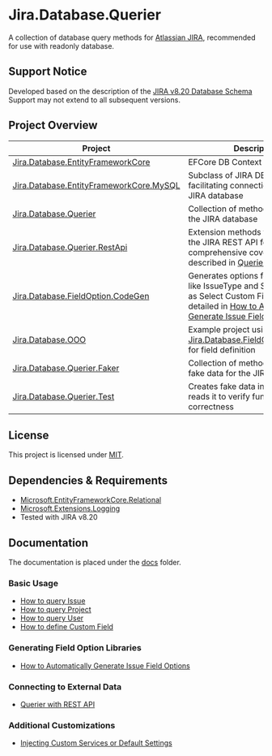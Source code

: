 # Jira.Database.Querier
A collection of database query methods for [Atlassian JIRA](http://www.atlassian.com/software/jira), recommended for use with readonly database.

## Support Notice
Developed based on the description of the [JIRA v8.20 Database Schema](https://developer.atlassian.com/server/jira/platform/database-schema/)
Support may not extend to all subsequent versions.

## Project Overview
Project | Description
--- | ---
[Jira.Database.EntityFrameworkCore](./Jira.Database.EntityFrameworkCore) | EFCore DB Context for JIRA
[Jira.Database.EntityFrameworkCore.MySQL](./Jira.Database.EntityFrameworkCore.MySQL) | Subclass of JIRA DB Context, facilitating connections to MySQL JIRA database
[Jira.Database.Querier](./Jira.Database.Querier) | Collection of methods for querying the JIRA database
[Jira.Database.Querier.RestApi](./Jira.Database.Querier.RestApi) | Extension methods to connect with the JIRA REST API for comprehensive coverage, as described in [Querier with REST API](./docs/querier-with-rest-api.md)
[Jira.Database.FieldOption.CodeGen](./Jira.Database.FieldOption.CodeGen) | Generates options for built-in fields like IssueType and Status, as well as Select Custom Fields, as detailed in [How to Automatically Generate Issue Field Options](./docs/how-to-auto-generate-field-option.md)
[Jira.Database.OOO](./Jira.Database.OOO) | Example project using [Jira.Database.FieldOption.CodeGen](./Jira.Database.FieldOption.CodeGen) for field definition
[Jira.Database.Querier.Faker](./Jira.Database.Querier.Faker) | Collection of methods for creating fake data for the JIRA database
[Jira.Database.Querier.Test](./Jira.Database.Querier.Test) | Creates fake data in-memory and reads it to verify functionality correctness

## License
This project is licensed under [MIT](/LICENSE.md).

## Dependencies & Requirements
- [Microsoft.EntityFrameworkCore.Relational](https://www.nuget.org/packages/Microsoft.EntityFrameworkCore.Relational)
- [Microsoft.Extensions.Logging](https://www.nuget.org/packages/Microsoft.Extensions.Logging)
- Tested with JIRA v8.20

## Documentation
The documentation is placed under the [docs](./docs) folder.
### Basic Usage
  * [How to query Issue](./docs/how-to-query-issue.md)
  * [How to query Project](./docs/how-to-query-project.md)
  * [How to query User](./docs/how-to-query-user.md)
  * [How to define Custom Field](./docs/how-to-define-custom-field.md)
### Generating Field Option Libraries
  * [How to Automatically Generate Issue Field Options](./docs/how-to-auto-generate-field-option.md)
### Connecting to External Data
  * [Querier with REST API](./docs/querier-with-rest-api.md)
### Additional Customizations
  * [Injecting Custom Services or Default Settings](./docs/querier-builder-configuration.md)
  